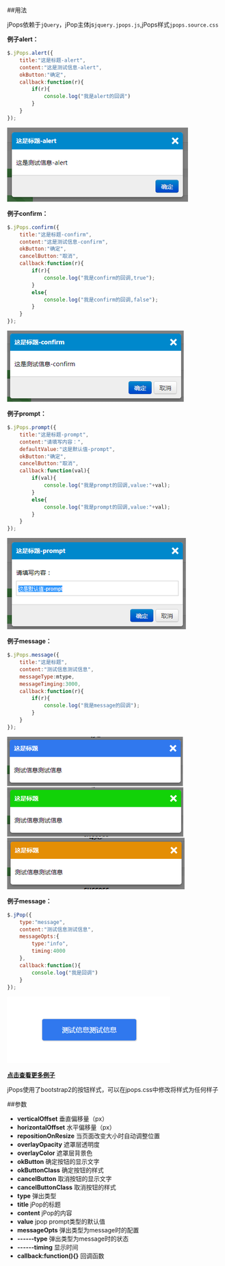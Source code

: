 ##用法

jPops依赖于```jQuery```，jPop主体js```jquery.jpops.js```,jPops样式```jpops.source.css```

**例子alert：**
```js
$.jPops.alert({
    title:"这是标题-alert",
    content:"这是测试信息-alert",
    okButton:"确定",
    callback:function(r){
        if(r){
            console.log("我是alert的回调")
        }
    }
});
```
<img src="images/exm_alert.png" alt="">

**例子confirm：**
```js
$.jPops.confirm({
    title:"这是标题-confirm",
    content:"这是测试信息-confirm",
    okButton:"确定",
    cancelButton:"取消",
    callback:function(r){
        if(r){
            console.log("我是confirm的回调,true");
        }
        else{
            console.log("我是confirm的回调,false");
        }
    }
});
```
<img src="images/exm_confirm.png" alt="">

**例子prompt：**
```js
$.jPops.prompt({
    title:"这是标题-prompt",
    content:"请填写内容：",
    defaultValue:"这是默认值-prompt",
    okButton:"确定",
    cancelButton:"取消",
    callback:function(val){
        if(val){
            console.log("我是prompt的回调,value:"+val);
        }
        else{
            console.log("我是prompt的回调,value:"+val);
        }
    }
});
```

<img src="images/exm_prompt.png" alt="">

**例子message：**
```js
$.jPops.message({
    title:"这是标题",
    content:"测试信息测试信息",
    messageType:mtype,
    messageTimging:3000,
    callback:function(r){
        if(r){
            console.log("我是message的回调");
        }
    }
});
```

<img src="images/exm_msg_info.png" alt="">
<img src="images/exm_msg_success.png" alt="">
<img src="images/exm_msg_warning.png" alt="">
<img src="images/exm_msg_progress.png" alt="">

**例子message：**

```js
$.jPop({
    type:"message",
    content:"测试信息测试信息",
    messageOpts:{
        type:"info",
        timing:4000
    },
    callback:function(){
        console.log("我是回调")
    }
});
```

<img src="images/exm_message.png" alt="">

**<a href="http://iancj.com/jPops/" target="_blank">点击查看更多例子</a>**

jPops使用了bootstrap2的按钮样式，可以在jpops.css中修改将样式为任何样子

##参数

- **verticalOffset** 垂直偏移量（px）
- **horizontalOffset** 水平偏移量（px）
- **repositionOnResize** 当页面改变大小时自动调整位置
- **overlayOpacity** 遮罩层透明度
- **overlayColor** 遮罩层背景色
- **okButton** 确定按钮的显示文字
- **okButtonClass** 确定按钮的样式
- **cancelButton** 取消按钮的显示文字
- **cancelButtonClass** 取消按钮的样式
- **type** 弹出类型
- **title** jPop的标题
- **content** jPop的内容
- **value** jpop prompt类型的默认值
- **messageOpts** 弹出类型为message时的配置
- **------type** 弹出类型为message时的状态
- **------timing** 显示时间
- **callback:function(){}** 回调函数
